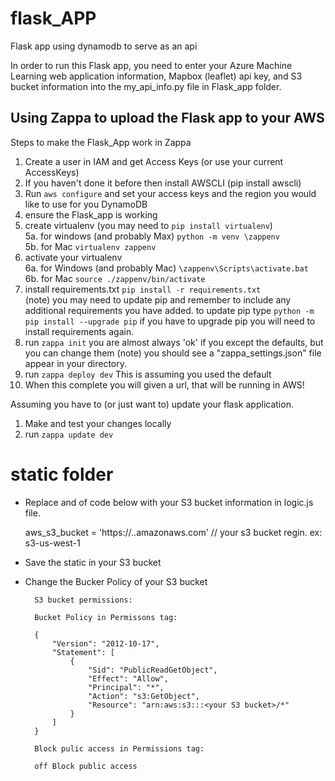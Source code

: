 # flask_APP
Flask app using dynamodb to serve as an api

In order to run this Flask app, you need to enter your Azure Machine Learning web application information, Mapbox (leaflet) api key, and S3 bucket information into the my_api_info.py file in Flask_app folder. 

## Using Zappa to upload the Flask app to your AWS

Steps to make the Flask_App work in Zappa

1. Create a user in IAM and get Access Keys (or use your current AccessKeys)
2. If you haven't done it before then install AWSCLI (pip install awscli)
3. Run `aws configure` and set your access keys and the region you would like to use for you DynamoDB
4. ensure the Flask_app is working<br>
5. create virtualenv (you may need to `pip install virtualenv`) <br>
    5a. for windows (and probably Max) `python -m venv \zappenv`<br>
    5b. for Mac `virtualenv zappenv`<br>
6. activate your virtualenv <br>
    6a. for Windows (and probably Mac) `\zappenv\Scripts\activate.bat`<br>
    6b. for Mac `source ./zappenv/bin/activate`<br>
7. install requirements.txt `pip install -r requirements.txt`<br>
    (note) you may need to update pip and remember to include any additional requirements you have added.
    to update pip type `python -m pip install --upgrade pip`
    if you have to upgrade pip you will need to install requirements again.
8. run `zappa init` you are almost always 'ok' if you except the defaults, but you can change them
    (note) you should see a "zappa_settings.json" file appear in your directory.
9. run `zappa deploy dev`
    This is assuming you used the default
10. When this complete you will given a url, that will be running in AWS!

Assuming you have to (or just want to) update your flask application.
1.  Make and test your changes locally
2.  run `zappa update dev`

# static folder

* Replace <your S3 bucket> and <your s3 bucket regin> of code below with your S3 bucket information in logic.js file.

    aws_s3_bucket = 'https://<your s3 bucket>.<your s3 bucket regin>.amazonaws.com' //<regin> your s3 bucket regin. ex: s3-us-west-1


* Save the static in your S3 bucket

* Change the Bucker Policy of your S3 bucket

        S3 bucket permissions:

        Bucket Policy in Permissons tag:

        {
            "Version": "2012-10-17",
            "Statement": [
                {
                    "Sid": "PublicReadGetObject",
                    "Effect": "Allow",
                    "Principal": "*",
                    "Action": "s3:GetObject",
                    "Resource": "arn:aws:s3:::<your S3 bucket>/*"
                }
            ]
        }

        Block pulic access in Permissions tag:

        off Block public access
